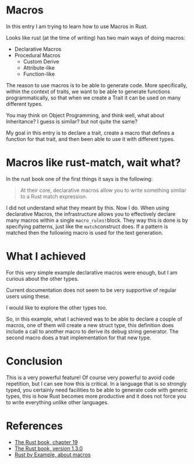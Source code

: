# Macros

In this entry I am trying to learn how to use Macros in Rust.

Looks like rust (at the time of writing) has two main ways of doing macros:
* Declarative Macros
* Procedural Macros
  * Custom Derive
  * Attribute-like
  * Function-like

The reason to use macros is to be able to generate code. More specifically, within the context of traits, we want to be able to generate functions programmatically, so that when we create a Trait it can be used on many different types.

You may think on Object Programming, and think well, what about Inheritance? I guess is similar? but not quite the same?

My goal in this entry is to declare a trait, create a macro that defines a function for that trait, and then been able to use it with different types.

# Macros like rust-match, wait what?
In the rust book one of the first things it says is the following:
> At their core, declarative macros allow you to write something similar to a Rust match expression.

I did not understand what they meant by this. Now I do. When using declarative Macros, the infrastructure allows you to effectively declare many macros within a single `macro_rules!`block. They way this is done is by specifying patterns, just like the `match`construct does. If a pattern is matched then the following macro is used for the text generation.

# What I achieved
For this very simple example declarative macros were enough, but I am curious about the other types.

Current documentation does not seem to be very supportive of regular users using these.

I would like to explore the other types too.

So, in this example, what I achieved was to be able to declare a couple of macros, one of them will create a new struct type, this definition does include a call to another macro to derive its debug string generator. The second macro does a trait implementation for that new type.

# Conclusion
This is a very powerful feature! Of course very powerful to avoid code repetition, but I can see how this is critical. In a language that is so strongly typed, you certainly need facilities to be able to generate code with generic types, this is how Rust becomes more productive and it does not force you to write everything unlike other languages.


# References
* [The Rust book, chapter 19](https://doc.rust-lang.org/stable/book/ch19-06-macros.html)
* [The Rust book, version 1.3.0](https://doc.rust-lang.org/1.30.0/book/first-edition/macros.html)
* [Rust by Example, about macros](https://doc.rust-lang.org/stable/rust-by-example/macros/syntax.html)
